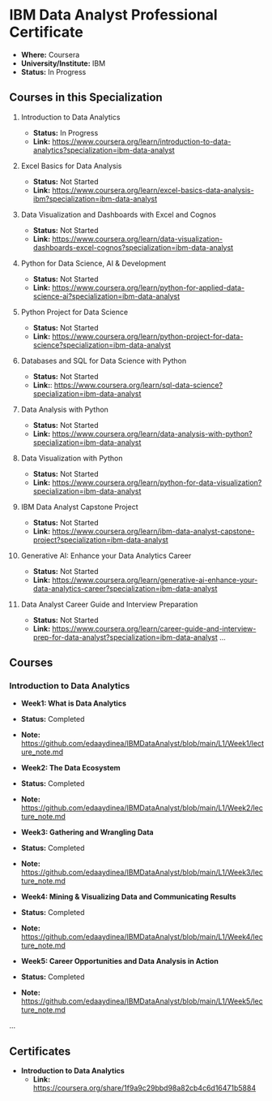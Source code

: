 # IBM Data Analyst Professional Certificate

- **Where:** Coursera
- **University/Institute:** IBM
- **Status:** In Progress

## Courses in this Specialization

1. Introduction to Data Analytics
   - **Status:** In Progress
   - **Link:** <https://www.coursera.org/learn/introduction-to-data-analytics?specialization=ibm-data-analyst>

2. Excel Basics for Data Analysis
   - **Status:** Not Started
   - **Link:** <https://www.coursera.org/learn/excel-basics-data-analysis-ibm?specialization=ibm-data-analyst>

3. Data Visualization and Dashboards with Excel and Cognos
   - **Status:** Not Started
   - **Link:** <https://www.coursera.org/learn/data-visualization-dashboards-excel-cognos?specialization=ibm-data-analyst>

4. Python for Data Science, AI & Development
   - **Status:** Not Started
   - **Link:** <https://www.coursera.org/learn/python-for-applied-data-science-ai?specialization=ibm-data-analyst>

5. Python Project for Data Science
   - **Status:** Not Started
   - **Link:** <https://www.coursera.org/learn/python-project-for-data-science?specialization=ibm-data-analyst>

6. Databases and SQL for Data Science with Python
   - **Status:** Not Started
   - **Link:**: <https://www.coursera.org/learn/sql-data-science?specialization=ibm-data-analyst>
  
7. Data Analysis with Python
   - **Status:** Not Started
   - **Link:** <https://www.coursera.org/learn/data-analysis-with-python?specialization=ibm-data-analyst>

8. Data Visualization with Python
   - **Status:** Not Started
   - **Link:** <https://www.coursera.org/learn/python-for-data-visualization?specialization=ibm-data-analyst>
  
9. IBM Data Analyst Capstone Project
   - **Status:** Not Started
   - **Link:** <https://www.coursera.org/learn/ibm-data-analyst-capstone-project?specialization=ibm-data-analyst>

10. Generative AI: Enhance your Data Analytics Career
      - **Status:** Not Started
      - **Link:** <https://www.coursera.org/learn/generative-ai-enhance-your-data-analytics-career?specialization=ibm-data-analyst>
  
11. Data Analyst Career Guide and Interview Preparation
      - **Status:** Not Started
      - **Link:** <https://www.coursera.org/learn/career-guide-and-interview-prep-for-data-analyst?specialization=ibm-data-analyst>
...

## Courses

### Introduction to Data Analytics

- **Week1: What is Data Analytics**
- **Status:** Completed
- **Note:** <https://github.com/edaaydinea/IBMDataAnalyst/blob/main/L1/Week1/lecture_note.md>

- **Week2: The Data Ecosystem**
- **Status:** Completed
- **Note:** <https://github.com/edaaydinea/IBMDataAnalyst/blob/main/L1/Week2/lecture_note.md>

- **Week3: Gathering and Wrangling Data**
- **Status:** Completed
- **Note:** <https://github.com/edaaydinea/IBMDataAnalyst/blob/main/L1/Week3/lecture_note.md>

- **Week4: Mining & Visualizing Data and Communicating Results**
- **Status:** Completed
- **Note:** <https://github.com/edaaydinea/IBMDataAnalyst/blob/main/L1/Week4/lecture_note.md>

- **Week5: Career Opportunities and Data Analysis in Action**
- **Status:** Completed
- **Note:** <https://github.com/edaaydinea/IBMDataAnalyst/blob/main/L1/Week5/lecture_note.md>

...

## Certificates

- **Introduction to Data Analytics**
  - **Link:** <https://coursera.org/share/1f9a9c29bbd98a82cb4c6d16471b5884>

